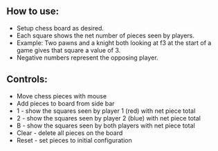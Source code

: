 ## How to use:
- Setup chess board as desired.
- Each square shows the net number of pieces seen by players.
- Example: Two pawns and a knight both looking at f3 at the start of a game gives that square a value of 3.
- Negative numbers represent the opposing player.

## Controls:
- Move chess pieces with mouse
- Add pieces to board from side bar
- 1 - show the squares seen by player 1 (red) with net piece total
- 2 - show the squares seen by player 2 (blue) with net piece total
- B - show the squares seen by both players with net piece total
- Clear - delete all pieces on the board
- Reset - set pieces to initial configuration
